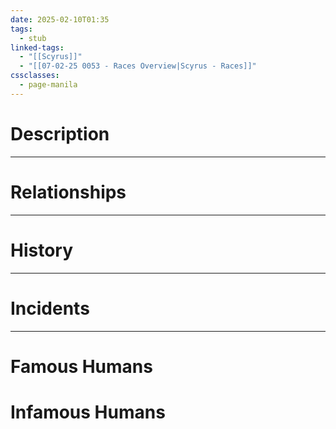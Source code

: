 ```yaml
---
date: 2025-02-10T01:35
tags:
  - stub
linked-tags:
  - "[[Scyrus]]"
  - "[[07-02-25 0053 - Races Overview|Scyrus - Races]]"
cssclasses:
  - page-manila
---
```

# Description

***
# Relationships

***
# History

***
# Incidents

***
# Famous Humans
# Infamous Humans